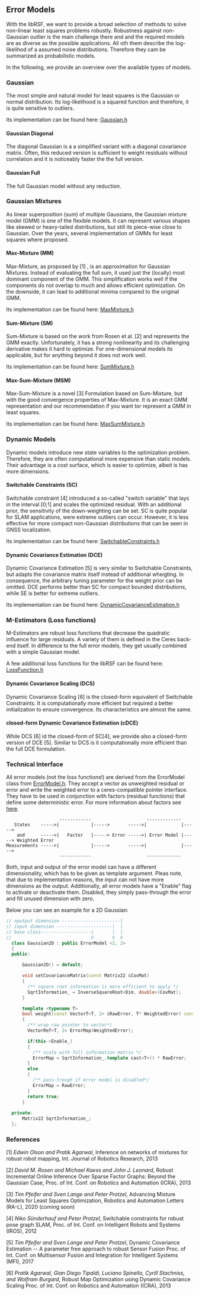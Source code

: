 ## Error Models
With the libRSF, we want to provide a broad selection of methods to solve non-linear least squares problems robustly. Robustness against non-Gaussian outlier is the main challenge there and and the required models are as diverse as the possible applications. All oth them describe the log-likelihod of a assumed noise distributions. Therefore they cam be summarized as probabilistic models.

In the following, we provide an overview over the available types of models.

### Gaussian

The most simple and natural model for least squares is the Gaussian or normal distribution. Its log-likelihood is a squared function and therefore, it is quite sensitive to outliers.

Its implementation can be found here: [Gaussian.h](../include/error_models/Gaussian.h)

#### Gaussian Diagonal

The diagonal Gaussian is a a simplified variant with a diagonal covariance matrix. Often, this reduced version is sufficient to weight residuals without correlation and it is noticeably faster the the full version.

#### Gaussian Full

The full Gaussian model without any reduction.

### Gaussian Mixtures

As linear superposition (sum) of multiple Gaussians, the Gaussian mixture model (GMM) is one of the flexible models. It can represent various shapes like skewed or heavy-tailed distributions, but still its piece-wise close to Gaussian.
Over the years, several implementation of GMMs for least squares where proposed.

#### Max-Mixture (MM)

Max-Mixture, as proposed by [1] , is an approximation for Gaussian Mixtures. Instead of evaluating the full sum, it used just the (locally) most dominant component of the GMM.  This simplification works well if the components do not overlap to much and allows efficient optimization.
On the downside, it can lead to additional minima compared to the original GMM.

Its implementation can be found here: [MaxMixture.h](../include/error_models/MaxMixture.h)

#### Sum-Mixture (SM)

Sum-Mixture is based on the work from Rosen et al. [2] and represents the GMM exactly. Unfortunately, it has a strong nonlinearity and its challenging derivative makes it hard to optimize.
For one-dimensional models its applicable, but for anything beyond it does not work well.

Its implementation can be found here: [SumMixture.h](../include/error_models/SumMixture.h)

#### Max-Sum-Mixture (MSM)

Max-Sum-Mixture is a novel [3] Formulation based on Sum-Mixture, but with the good convergence properties of Max-Mixture. It is an exact GMM representation and our recommendation if you want tor represent a GMM in least squares.

Its implementation can be found here: [MaxSumMixture.h](../include/error_models/MaxSumMixture.h)

### Dynamic Models

Dynamic models introduce new state variables to the optimization problem. Therefore, they are often computational more expensive than static models.
Their advantage is a cost surface, which is easier to optimize, albeit is has more dimensions.

#### Switchable Constraints (SC)

Switchable constraint [4] introduced a so-called "switch variable" that lays in the interval [0;1] and scales the optimized residual. With an additional prior, the sensitivity of the down-weighting can be set.
SC is quite popular for SLAM applications, were extreme outliers can occur. However, it is less effective for more compact non-Gaussian distributions that  can be seen in GNSS localization.

Its implementation can be found here: [SwitchableConstraints.h](../include/error_models/SwitchableConstraints.h)

#### Dynamic Covariance Estimation (DCE)

Dynamic Covariance Estimation [5] is very similar to Switchable Constraints, but adapts the covariance matrix itself instead of additional wheigting. In consequence, the arbitrary tuning parameter for the weight prior can be omitted.
DCE performs better than SC for compact bounded distributions, while SE is better for extreme outliers.

Its implementation can be found here: [DynamicCovarianceEstimation.h](../include/error_models/DynamicCovarianceEstimation.h)

### M-Estimators (Loss functions)

M-Estimators are robust loss functions that decrease the quadratic influence for large residuals. A variety of them is defined in the Ceres back-end itself.
In difference to the full error models, they get usually combined with a simple Gaussian model.

A few additional loss functions for the libRSF can be found here: [LossFunction.h](../include/error_models/LossFunction.h)

#### Dynamic Covariance Scaling (DCS)

Dynamic Covariance Scaling [6] is the closed-form equivalent of Switchable Constraints. It is computationally more efficient but required a better initialization to ensure convergence. Its characteristics are almost the same.

#### closed-form Dynamic Covariance Estimation (cDCE)

While DCS [6] id the closed-form of SC[4], we provide also a closed-form version of DCE [5]. Similar to DCS is it computationally more efficient than the full DCE formulation.

### Technical Interface

All error models (not the loss functions!) are derived from the ErrorModel class from [ErrorModel.h](../include/error_models/ErrorModel.h).  They accept a vector as unweighted residual or error  and write the weighted error to a ceres-compatible pointer interface. They have to be used in conjunction with factors (residual functions) that define some deterministic error. For more information about factors see [here](CUSTOM_FACTORS.md).

```
                    ------------                     -------------
   States    ----->|            |----->       ----->|             |----->
    and      ----->|   Factor   |-----> Error ----->| Error Model |-----> Weighted Error
Measurements ----->|            |----->       ----->|             |----->
                    ------------                     ------------- 	
```

Both, input and output of the error model can have a different dimensionality, which has to be given as template argument. Pleas note, that due to implementation reasons, the input can not have more dimensions as the output.
Additionally, all error models have a "Enable" flag to activate or deactivate them. Disabled, they simply pass-through the error and fill unused dimension with zero.

Below you can see an example for a 2D Gaussian: 

```c++
// oputput dimension ----------------------| 
// input dimension ---------------------|  |
// base class-------------------|       |  |
//                              V       V  V
  class Gaussian2D : public ErrorModel <2, 2>
  {
  public:

      Gaussian2D() = default;

      void setCovarianceMatrix(const Matrix22 &CovMat)
      {
        /** square root information is more efficient to apply */
        SqrtInformation_ = InverseSquareRoot<Dim, double>(CovMat);
      }

      template <typename T>
      bool weight(const VectorT<T, 2> &RawError, T* WeightedError) const
      {
        /** wrap raw pointer to vector*/
        VectorRef<T, 2> ErrorMap(WeightedError);

        if(this->Enable_)
        {
          /** scale with full information matrix */
          ErrorMap = SqrtInformation_.template cast<T>() * RawError;
        }
        else
        {
          /** pass-trough if error model is disabled*/
          ErrorMap = RawError;
        }
        return true;
      }
     
  private:
      Matrix22 SqrtInformation_;
  };
```

### References

[1] *Edwin Olson and Pratik Agarwal*, Inference on networks of mixtures for robust robot mapping,
Int. Journal of Robotics Research, 2013

[2] *David M. Rosen and Michael Kaess and John J. Leonard*, Robust Incremental Online Inference Over Sparse Factor Graphs: Beyond the Gaussian Case,
Proc. of Int. Conf. on Robotics and Automation (ICRA), 2013

[3] *Tim Pfeifer and Sven Lange and Peter Protzel*, Advancing Mixture Models for Least Squares Optimization, 
Robotics and Automation Letters (RA-L), 2020 (coming soon)

[4] *Niko Sünderhauf and Peter Protzel*, Switchable constraints for robust pose graph SLAM, 
Proc. of Int. Conf. on Intelligent Robots and Systems (IROS), 2012

[5] *Tim Pfeifer and Sven Lange and Peter Protzel*, Dynamic Covariance Estimation -- A parameter free approach to robust Sensor Fusion 
Proc. of Int. Conf. on Multisensor Fusion and Integration for Intelligent Systems (MFI), 2017

[6] *Pratik Agarwal, Gian Diego Tipaldi, Luciano Spinello, Cyrill Stachniss, and Wolfram Burgard*, Robust Map Optimization using Dynamic Covariance Scaling Proc. of Int. Conf. on Robotics and Automation (ICRA), 2013
